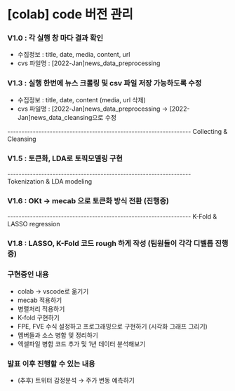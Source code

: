 # [colab] code 버전 관리

### V1.0 : 각 실행 창 마다 결과 확인
- 수집정보 :  title, date, media, content, url
- cvs 파일명 : [2022-Jan]news_data_preprocessing 

### V1.3 : 실행 한번에 뉴스 크롤링 및 csv 파일 저장 가능하도록 수정
- 수집정보 :  title, date, content (media, url 삭제) 
- cvs 파일명 : [2022-Jan]news_data_preprocessing -> [2022-Jan]news_data_cleansing으로 수정

----------------------------------------------------------------- Collecting & Cleansing

### V1.5 : 토큰화, LDA로 토픽모델링 구현

----------------------------------------------------------------- Tokenization & LDA modeling 


### V1.6 : OKt -> mecab 으로 토큰화 방식 전환 (진행중)


----------------------------------------------------------------- K-Fold & LASSO regression

### V1.8 : LASSO, K-Fold 코드 rough 하게 작성 (팀원들이 각각 디벨롭 진행중)


### 구현중인 내용
- colab → vscode로 옮기기
- mecab 적용하기
- 병렬처리 적용하기
- K-fold 구현하기
- FPE, FVE 수식 설정하고 프로그래밍으로 구현하기 (시각화 그래프 그리기)
- 멤버들과 소스 병합 및 정리하기
- 엑셀파일 병합 코드 추가 및 1년 데이터 분석해보기

### 발표 이후 진행할 수 있는 내용
- (추후) 트위터 감정분석 → 주가 변동 예측하기

